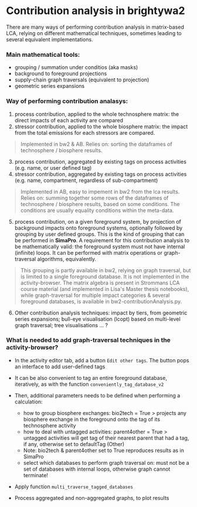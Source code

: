 # Contribution analysis in brightywa2

There are many ways of performing contribution analysis in matrix-based LCA, relying on different mathematical techniques, sometimes leading to several equivalent implementations. 

### Main mathematical tools: 
- grouping / summation under conditios (aka masks)
- background to foreground projections
- supply-chain graph traversals (equivalent to projection)
- geometric series expansions


### Way of performing contribution analasys:

1. process contribution, applied to the whole technosphere matrix: the direct impacts of each activity are compared
2. stressor contribution, applied to the whole biosphere matrix: the impact from the total emissions for each stressors are compared. 
   
> Implemented in bw2 & AB. Relies on: sorting the dataframes of technosphere / biosphere results. 

3. process contribution, aggregated by existing tags on process activities (e.g. name, or user defined tag)
4. stressor contribution, aggregated by existing tags on process activities (e.g. name, compartment, regardless of sub-compartment)

> Implemented in AB, easy to impement in bw2 from the lca results. Relies on: summing together some rows of the dataframes of technosphere / biosphere results, based on some conditions. The conditions are usually equality conditions within the meta-data. 

5. process contribution, on a given foreground system, by projection of background impacts onto foreground systems, optionally followed by grouping by user defined groups. This is the kind of grouping that can be performed in **SimaPro**. A requirement for this contribution analysis to be mathematically valid: the foreground system must not have internal (infinite) loops. It can be performed with matrix operations or graph-traversal algorithms, equivalently. 

> This grouping is partly available in bw2, relying on graph traversal, but is limited to a single foreground database. It is not implemented in the activity-browser. The matrix algebra is present in Strommans LCA course material (and implemented in Lisa's Master thesis notebooks), while graph-traversal for multiple impact categories & several foreground databases, is available in bw2-contributionAnalysis.py.

6. Other contribution analysis techniques: impact by tiers, from geometric series expansions; bull-eye visualisation (lcopt) based on multi-level graph traversal; tree visualisations ... ?



### What is needed to add graph-traversal techniques in the activity-browser?

* In the activity editor tab, add a button `Edit other tags`. The button pops an interface to add user-defined tags

* It can be also convenient to tag an entire foreground database, iteratively, as with the function `conveniently_tag_database_v2`

* Then, additional parameters needs to be defined when performing a calculation:
  - how to group biosphere exchanges: bio2tech = True > projects any biosphere exchange in the foreground onto the tag of its technosphere activity
  - how to deal with untagged activities: parent4other = True > untagged activities will get tag of their nearest parent that had a tag, if any, otherwise set to defaultTag (Other)
  - Note: bio2tech & parent4other set to True reproduces results as in SimaPro
  - select which databases to perform graph traversal on: must not be a set of databases with internal loops, otherwise graph cannot terminate!

* Apply function `multi_traverse_tagged_databases`

* Process aggregated and non-aggregated graphs, to plot results









